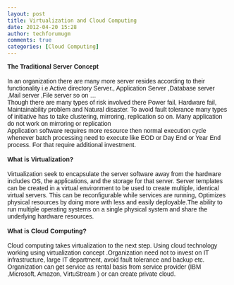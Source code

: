 ```yaml
---
layout: post
title: Virtualization and Cloud Computing
date: 2012-04-20 15:28
author: techforumugm
comments: true
categories: [Cloud Computing]
---
```

<div style="text-align:left;"></div><div style="text-align:left;"></div><div style="text-align:left;"><span style="font-family:Verdana, sans-serif;"><strong>The Traditional Server Concept</strong></span></div><div style="text-align:left;"><br /></div><div style="text-align:left;"><span style="font-family:Verdana, sans-serif;">In an organization there are many more server resides according to their functionality i.e Active directory Server., Application Server ,Database server ,Mail server ,File server so on …</span></div><div style="text-align:left;"><span style="font-family:Verdana, sans-serif;">Though there are many types of risk involved there Power fail, Hardware fail, Maintainability problem and Natural disaster. To avoid fault tolerance many types of initiative has to take clustering, mirroring, replication so on. Many application do not work on mirroring or replication</span></div><div style="text-align:left;"><span style="font-family:Verdana, sans-serif;">Application software requires more resource then normal execution cycle whenever batch processing need to execute like EOD or Day End or Year End process. For that require additional investment.</span></div><div style="text-align:left;"><br /></div><div style="text-align:left;"><strong><strong><span style="font-family:Verdana, sans-serif;">What is Virtualization?</span></strong></strong></div><div style="text-align:left;"><br /></div><div style="text-align:left;"><span style="font-family:Verdana, sans-serif;">Virtualization seek to encapsulate the server software away from the hardware includes OS, the applications, and the storage for that server. Server templates can be created in a virtual environment to be used to create multiple, identical virtual servers. This can be reconfigurable while services are running, Optimizes physical resources by doing more with less and easily deployable.The ability to run multiple operating systems on a single physical system and share the underlying hardware resources.</span></div><div style="text-align:left;"><br /></div><div style="text-align:left;"><strong><span style="font-family:Verdana, sans-serif;">What is Cloud Computing?</span></strong></div><div style="text-align:left;"><br /></div><div style="text-align:left;"><span style="font-family:Verdana, sans-serif;">Cloud computing takes virtualization to the next step. Using cloud technology working using virtualization concept .Organization need not to invest on IT infrastructure, large IT department, avoid fault tolerance and backup etc. Organization can get service as rental basis from service provider (IBM ,Microsoft, Amazon, VirtuStream ) or can create private cloud.</span></div>
